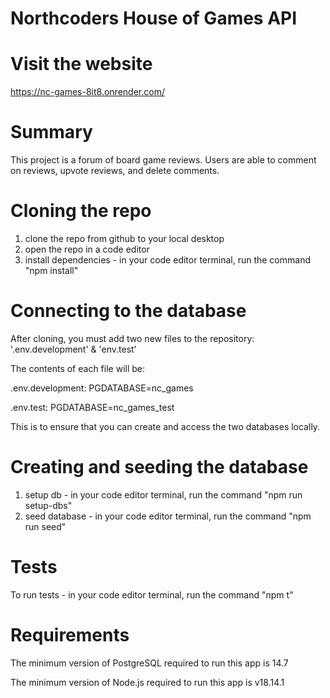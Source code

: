 # Northcoders House of Games API

# Visit the website

https://nc-games-8it8.onrender.com/

# Summary

This project is a forum of board game reviews. Users are able to comment on reviews, upvote reviews, and delete comments.

# Cloning the repo

1. clone the repo from github to your local desktop
2. open the repo in a code editor
3. install dependencies - in your code editor terminal, run the command "npm install"

# Connecting to the database

After cloning, you must add two new files to the repository:
'.env.development' & 'env.test'

The contents of each file will be:

.env.development: PGDATABASE=nc_games

.env.test: PGDATABASE=nc_games_test

This is to ensure that you can create and access the two databases locally.

# Creating and seeding the database

1. setup db - in your code editor terminal, run the command "npm run setup-dbs"
2. seed database - in your code editor terminal, run the command "npm run seed"

# Tests

To run tests - in your code editor terminal, run the command "npm t"

# Requirements

The minimum version of PostgreSQL required to run this app is 14.7

The minimum version of Node.js required to run this app is v18.14.1
